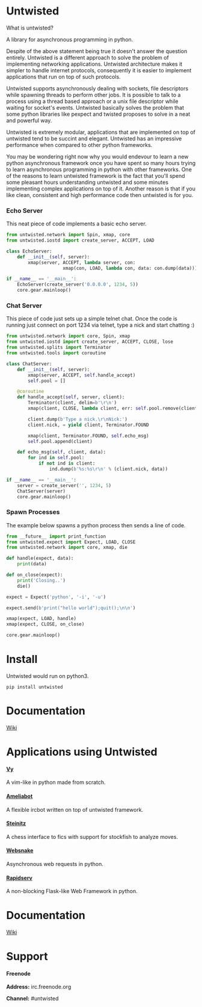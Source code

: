 Untwisted
=========

What is untwisted?

A library for asynchronous programming in python. 

Despite of the above statement being true it doesn't answer the question entirely. 
Untwisted is a different approach to solve the problem of implementing networking applications. 
Untwisted architecture makes it simpler to handle internet protocols, consequently it is easier
to implement applications that run on top of such protocols. 

Untwisted supports asynchronously dealing with sockets, file descriptors while spawning threads to 
perform other jobs. It is possible to talk to a process using a thread based approach or a unix file 
descriptor while waiting for socket's events. Untwisted basically solves the problem that some python 
libraries like pexpect and twisted proposes to solve in a neat and powerful way.

Untwisted is extremely modular, applications that are implemented on top of untwisted tend to be 
succint and elegant. Untwisted has an impressive performance when compared to other python frameworks.

You may be wondering right now why you would endevour to learn a new python asynchronous framework once 
you have spent so many hours trying to learn asynchronous programming in python with other frameworks. 
One of the reasons to learn untwisted framework is the fact that you'll spend some pleasant hours 
understanding untwisted and some minutes implementing complex applications on top of it. Another reason is
that if you like clean, consistent and high performance code then untwisted is for you.


### Echo Server

This neat piece of code implements a basic echo server.

~~~python
from untwisted.network import Spin, xmap, core
from untwisted.iostd import create_server, ACCEPT, LOAD

class EchoServer:
    def __init__(self, server):
        xmap(server, ACCEPT, lambda server, con: 
                     xmap(con, LOAD, lambda con, data: con.dump(data)))

if __name__ == '__main__':
    EchoServer(create_server('0.0.0.0', 1234, 5))
    core.gear.mainloop()
~~~

### Chat Server

This piece of code just sets up a simple telnet chat. Once the code
is running just connect on port 1234 via telnet, type a nick and start chatting :)

~~~python
from untwisted.network import core, Spin, xmap
from untwisted.iostd import create_server, ACCEPT, CLOSE, lose
from untwisted.splits import Terminator
from untwisted.tools import coroutine

class ChatServer:
    def __init__(self, server):
        xmap(server, ACCEPT, self.handle_accept)
        self.pool = []

    @coroutine
    def handle_accept(self, server, client):
        Terminator(client, delim=b'\r\n')
        xmap(client, CLOSE, lambda client, err: self.pool.remove(client))

        client.dump(b'Type a nick.\r\nNick:')    
        client.nick, = yield client, Terminator.FOUND

        xmap(client, Terminator.FOUND, self.echo_msg)
        self.pool.append(client)

    def echo_msg(self, client, data):
        for ind in self.pool:
            if not ind is client:
                ind.dump(b'%s:%s\r\n' % (client.nick, data))

if __name__ == '__main__':
    server = create_server('', 1234, 5)
    ChatServer(server)
    core.gear.mainloop()
~~~


### Spawn Processes

The example below spawns a python process then sends a line of code.

~~~python
from __future__ import print_function
from untwisted.expect import Expect, LOAD, CLOSE
from untwisted.network import core, xmap, die

def handle(expect, data):
    print(data)

def on_close(expect):
    print('Closing..')
    die()

expect = Expect('python', '-i', '-u')

expect.send(b'print("hello world");quit();\n\n')

xmap(expect, LOAD, handle)
xmap(expect, CLOSE, on_close)

core.gear.mainloop()
~~~

Install
=======

Untwisted would run on python3.

    pip install untwisted


Documentation
=============

[Wiki](https://github.com/iogf/untwisted/wiki)


Applications using Untwisted
============================

#### [Vy](https://github.com/iogf/vy)

A vim-like in python made from scratch.

#### [Ameliabot](https://github.com/iogf/ameliabot)

A flexible ircbot written on top of untwisted framework.

#### [Steinitz](https://github.com/iogf/steinitz)

A chess interface to fics with support for stockfish to analyze moves.

#### [Websnake](https://github.com/iogf/websnake)

Asynchronous web requests in python.

#### [Rapidserv](https://github.com/iogf/rapidserv)

A non-blocking Flask-like Web Framework in python.

Documentation
=============

[Wiki](https://github.com/iogf/untwisted/wiki)

Support
=======

#### Freenode

**Address:** irc.freenode.org

**Channel:** #untwisted
 



